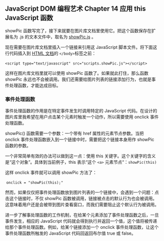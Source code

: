 ## JavaScript DOM 编程艺术 Chapter 14 应用 this JavaScript 函数

showPic 函数写完了，接下来就要在图片库文档里使用它。把这个函数保存在扩展名为 .js 的文本文件中，取名为 [showPic.js](https://github.com/Virgil0113/JavaScript-Foundation-Notes/blob/master/JavaScriptDomCode/Demo4/scripts/showPic.js) 。

现在需要在图片库文档里插入一个链接来引用这 JavaScript 脚本文件。将下面这行代码插入到 [HTML 文档](https://github.com/Virgil0113/JavaScript-Foundation-Notes/blob/master/JavaScriptDomCode/Demo4/gallery.html)的 `</body>`标签之前：

​                                  `<script type="text/javascript" src="scripts.showPic.js"></script> `

这样在图片库文档里就可以使用 showPic 函数了。如果就此打住，那么函数 showPic 永远也不会被调用。我们还需要给图片列表的链接添加行为，也就是事件处理函数，才能达成目标。

### 事件处理函数

事件处理函数的作用是在特定事件发生时调用特定的 JavaScript 代码。在设计的图片库里我希望在用户点击某个元素时触发一个动作，所以需要使用 onclick 事件处理函数。

showPic() 函数需要一个参数：一个带有 href 属性的元素节点参数。当把 onclick 事件处理函数嵌入到一个链接中时，需要把这个链接本身用作 showPic 函数的参数。

一个非常简单有效的办法可以做到这一点：使用 this 关键字。这个关键字的含义是“这个对象”。具体到当前例子，this 表示“这个 `<a>` 元素节点“：`showPic(this)`

这样 onclick 事件就可以调用 showPic 方法了：

​                                   `onclick = "showPic(this);"`

然而，如果仅仅把事件处理函数放到图片列表的一个链接中，会遇到一个问题：点击这个链接时，不仅 showPic 函数被调用，链接被点击的默认行为也会被调用。这意味着用户还是会被带到图片查看窗口，而我们需要阻止这个默认行为被调用。

进一步了解事处理函数的工作机制，在给某个元素添加了事件处理函数之后，一旦事件发生，相应的 JavaScript 代码就会得到执行并返回一个值，这个值将被传递给那个事件处理函数。例如，给某个链接添加一个 onclick 事件处理函数，让这个事件处理函数所触发的 JavaScript 代码回返回布尔值 true 或 false。